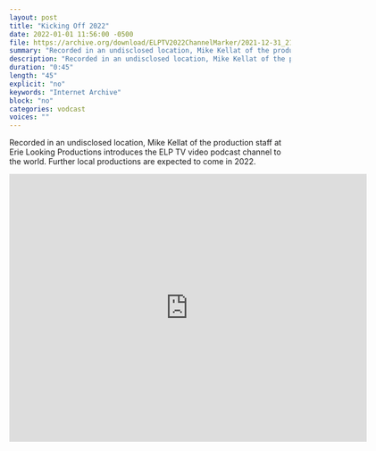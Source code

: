 ```yaml
---
layout: post
title: "Kicking Off 2022"
date: 2022-01-01 11:56:00 -0500
file: https://archive.org/download/ELPTV2022ChannelMarker/2021-12-31_21-03-05.mp4
summary: "Recorded in an undisclosed location, Mike Kellat of the production staff at Erie Looking Productions introduces the ELP TV video podcast channel to the world.  Further local productions are expected to come in 2022."
description: "Recorded in an undisclosed location, Mike Kellat of the production staff at Erie Looking Productions introduces the ELP TV video podcast channel to the world.  Further local productions are expected to come in 2022."
duration: "0:45"
length: "45"
explicit: "no" 
keywords: "Internet Archive"
block: "no" 
categories: vodcast
voices: ""
---
```


Recorded in an undisclosed location, Mike Kellat of the production staff at Erie Looking Productions introduces the ELP TV video podcast channel to the world.  Further local productions are expected to come in 2022.

<iframe src="https://archive.org/embed/ELPTV2022ChannelMarker" width="640" height="480" frameborder="0" webkitallowfullscreen="true" mozallowfullscreen="true" allowfullscreen></iframe>
